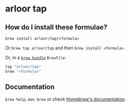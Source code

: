 # arloor tap

## How do I install these formulae?

`brew install arloor/tap/<formula>`

Or `brew tap arloor/tap` and then `brew install <formula>`.

Or, in a [`brew bundle`](https://github.com/Homebrew/homebrew-bundle) `Brewfile`:

```ruby
tap "arloor/tap"
brew "<formula>"
```

## Documentation

`brew help`, `man brew` or check [Homebrew's documentation](https://docs.brew.sh).
